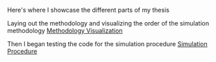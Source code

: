 Here's where I showcase the different parts of my thesis


Laying out the methodology and visualizing the order of the simulation methodology
[Methodology Visualization]("https://richard-j-obrien.github.io/2020-03-20-Methodology-Visualization/")

Then I began testing the code for the simulation procedure
[Simulation Procedure](https://richard-j-obrien.github.io/2020-03-21-new-simulation-procedure/)
